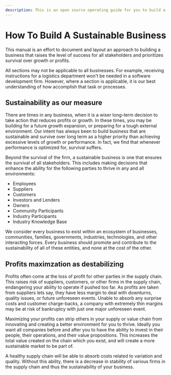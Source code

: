 ```yaml
---
description: This is an open source operating guide for you to build a lasting businesses.
---
```


# How To Build A Sustainable Business

This manual is an effort to document and layout an approach to building a business that raises the level of success for all stakeholders and prioritizes survival over growth or profits.

All sections may not be applicable to all businesses. For example, receiving instructions for a logistics department won't be needed in a software development firm. However, where a section is applicable, it is our best understanding of how accomplish that task or processes.

## Sustainability as our measure

There are times in any business, when it is a wiser long-term decision to take action that reduces profits or growth. In these times, you may be building for a future growth expansion, or preparing for a tough external environment. Our intent has always been to build business that are sustainable and survive over long term as a higher priority than achieving excessive levels of growth or performance. In fact, we find that whenever performance is optimized for, survival suffers.

Beyond the survival of the firm, a sustainable business is one that ensures the survival of all stakeholders. This includes making decisions that enhance the ability for the following parties to thrive in any and all environments:

* Employees
* Suppliers
* Customers
* Investors and Lenders
* Owners
* Community Participants
* Industry Participants
* Industry Knowledge Base

We consider every business to exist within an ecosystem of businesses, communities, families, governments, industries, technologies, and other interacting forces. Every business should promote and contribute to the sustainability of all of these entities, and none at the cost of the other.

## Profits maximzation as destabilizing

Profits often come at the loss of profit for other parties in the supply chain. This raises risk of suppliers, customers, or other firms in the supply chain, endangering your ability to operate if pushed too far. As profits are taken from suppliers lets say, they have less margin to deal with downturns, quality issues, or future unforeseen events. Unable to absorb any surprise costs and customer charge-backs, a company with extremely thin margins may be at risk of bankruptcy with just one major unforeseen event.

Maximizing your profits can strip others in your supply or value chain from innovating and creating a better environment for you to thrive. Ideally you want all companies before and after you to have the ability to invest in their people, their operations, and their value propositions. This increases the total value created on the chain which you exist, and will create a more sustainable market to be part of.

A healthy supply chain will be able to absorb costs related to variation and quality. Without this ability, there is a decrease in stability of various firms in the supply chain and thus the sustainability of your business.

